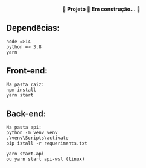 <h4 align="center"> 
	🚧  Projeto 🚀 Em construção...  🚧
</h4>

## Dependêcias:

```
node =>14
python => 3.8
yarn
```

## Front-end:

```
Na pasta raiz:
npm install
yarn start
```

## Back-end:

```
Na pasta api:
python -m venv venv
.\venv\Scripts\activate
pip istall -r requeriments.txt

yarn start-api
ou yarn start api-wsl (linux)
```
